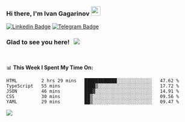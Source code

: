 ### Hi there, I'm Ivan Gagarinov <img src="https://media.giphy.com/media/hvRJCLFzcasrR4ia7z/giphy.gif" width="25px">

[![Linkedin Badge](https://img.shields.io/badge/-LinkedIn-0e76a8?style=flat-square&logo=Linkedin&logoColor=white)](https://linkedin.com/in/ivan-gagarinov-142ba3141/)
[![Telegram Badge](https://img.shields.io/badge/-Telegram-0088cc?style=flat-square&logo=Telegram&logoColor=white)](https://t.me/igagarinov)

### Glad to see you here! &nbsp; ![](https://visitor-badge.glitch.me/badge?page_id=dzencot.dzencot)

</br>

📊 **This Week I Spent My Time On:**
<!--START_SECTION:waka-->
```text
HTML         2 hrs 29 mins   ████████████░░░░░░░░░░░░░   47.62 % 
TypeScript   55 mins         ████▒░░░░░░░░░░░░░░░░░░░░   17.72 % 
JSON         46 mins         ███▓░░░░░░░░░░░░░░░░░░░░░   14.91 % 
CSS          30 mins         ██▒░░░░░░░░░░░░░░░░░░░░░░   09.56 % 
YAML         29 mins         ██▒░░░░░░░░░░░░░░░░░░░░░░   09.47 % 
```
<!--END_SECTION:waka-->

[![](https://github-readme-stats.vercel.app/api?username=dzencot&theme=gruvbox)](https://github.com/dzencot)
